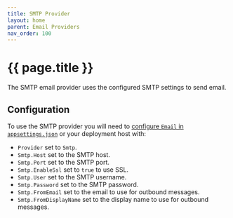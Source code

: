 ```yaml
---
title: SMTP Provider
layout: home
parent: Email Providers
nav_order: 100
---
```


# {{ page.title }}

The SMTP email provider uses the configured SMTP settings to send email.

## Configuration

To use the SMTP provider you will need to [configure `Email` in `appsettings.json`](../configuring-application-settings) or your deployment host with:

- `Provider` set to `Smtp`.
- `Smtp.Host` set to the SMTP host.
- `Smtp.Port` set to the SMTP port.
- `Smtp.EnableSsl` set to `true` to use SSL.
- `Smtp.User` set to the SMTP username.
- `Smtp.Password` set to the SMTP password.
- `Smtp.FromEmail` set to the email to use for outbound messages.
- `Smtp.FromDisplayName` set to the display name to use for outbound messages.
